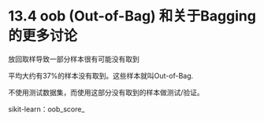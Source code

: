 # 13.4 oob (Out-of-Bag) 和关于Bagging的更多讨论

放回取样导致一部分样本很有可能没有取到

平均大约有37%的样本没有取到。这些样本就叫Out-of-Bag.

不使用测试数据集，而使用这部分没有取到的样本做测试/验证。

sikit-learn：oob_score_